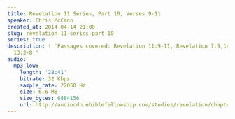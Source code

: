 ```yaml
---
title: Revelation 11 Series, Part 10, Verses 9-11
speaker: Chris McCann
created_at: 2014-04-14 21:00
slug: revelation-11-series-part-10
series: true
description: ! 'Passages covered: Revelation 11:9-11, Revelation 7:9,14, Revelation
  13:3-8.'
audio:
  mp3_low:
    length: '28:41'
    bitrate: 32 Kbps
    sample_rate: 22050 Hz
    size: 6.6 MB
    size_bytes: 6884156
    url: http://audiocdn.ebiblefellowship.com/studies/revelation/chapter-11/2014.04.14_McCann_-_Revelation_11_Series_Part_10.mp3
---
```

